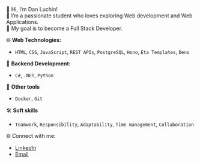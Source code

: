 👋 Hi, I’m Dan Luchin!  
🚀 I’m a passionate student who loves exploring Web development and Web Applications.  
🌟 My goal is to become a Full Stack Developer.

🌐 **Web Technologies:**  
- `HTML`, `CSS`, `JavaScript`, `REST APIs`, `PostgreSQL`, `Hono`, `Eta Templates`, `Deno`  

🚀 **Backend Development:**  
- `C#`, `.NET`, `Python`

🧰 **Other tools**  
- `Docker`, `Git`

🛠️ **Soft skills**
- `Teamwork`, `Responsibility`, `Adaptability`, `Time management`, `Collaboration`

🌐 Connect with me:    
- [LinkedIn](www.linkedin.com/in/dan-luchin-a658812bb)  
- [Email](danluchin04@gmail.com)
